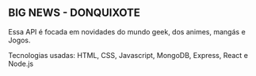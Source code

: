 ## BIG NEWS - DONQUIXOTE

Essa API é focada em novidades do mundo geek, dos animes, mangás e Jogos.

Tecnologias usadas: HTML, CSS, Javascript, MongoDB, Express, React e Node.js
